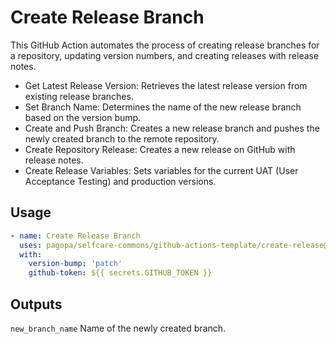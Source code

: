 # Create Release Branch 

This GitHub Action automates the process of creating release branches for a repository, updating version numbers, and creating releases with release notes.

- Get Latest Release Version: Retrieves the latest release version from existing release branches.
- Set Branch Name: Determines the name of the new release branch based on the version bump.
- Create and Push Branch: Creates a new release branch and pushes the newly created branch to the remote repository.
- Create Repository Release: Creates a new release on GitHub with release notes.
- Create Release Variables: Sets variables for the current UAT (User Acceptance Testing) and production versions.

## Usage

``` yaml
- name: Create Release Branch
  uses: pagopa/selfcare-commons/github-actions-template/create-release@{sha-commit}
  with:
    version-bump: 'patch'
    github-token: ${{ secrets.GITHUB_TOKEN }}
```

## Outputs
``new_branch_name`` Name of the newly created branch.